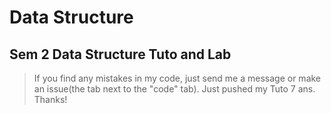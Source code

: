 # Data Structure
## Sem 2 Data Structure Tuto and Lab
>If you find any mistakes in my code, just send me a message or make an issue(the tab next to the "code" tab).
Just pushed my Tuto 7 ans. Thanks!

